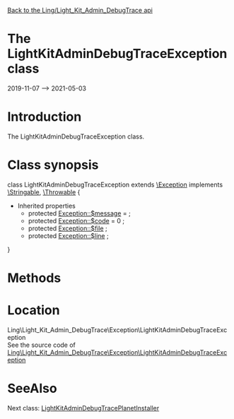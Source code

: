 [Back to the Ling/Light_Kit_Admin_DebugTrace api](https://github.com/lingtalfi/Light_Kit_Admin_DebugTrace/blob/master/doc/api/Ling/Light_Kit_Admin_DebugTrace.md)



The LightKitAdminDebugTraceException class
================
2019-11-07 --> 2021-05-03






Introduction
============

The LightKitAdminDebugTraceException class.



Class synopsis
==============


class <span class="pl-k">LightKitAdminDebugTraceException</span> extends [\Exception](http://php.net/manual/en/class.exception.php) implements [\Stringable](https://wiki.php.net/rfc/stringable), [\Throwable](http://php.net/manual/en/class.throwable.php) {

- Inherited properties
    - protected  [Exception::$message](#property-message) =  ;
    - protected  [Exception::$code](#property-code) = 0 ;
    - protected  [Exception::$file](#property-file) ;
    - protected  [Exception::$line](#property-line) ;

}






Methods
==============






Location
=============
Ling\Light_Kit_Admin_DebugTrace\Exception\LightKitAdminDebugTraceException<br>
See the source code of [Ling\Light_Kit_Admin_DebugTrace\Exception\LightKitAdminDebugTraceException](https://github.com/lingtalfi/Light_Kit_Admin_DebugTrace/blob/master/Exception/LightKitAdminDebugTraceException.php)



SeeAlso
==============
Next class: [LightKitAdminDebugTracePlanetInstaller](https://github.com/lingtalfi/Light_Kit_Admin_DebugTrace/blob/master/doc/api/Ling/Light_Kit_Admin_DebugTrace/Light_PlanetInstaller/LightKitAdminDebugTracePlanetInstaller.md)<br>
